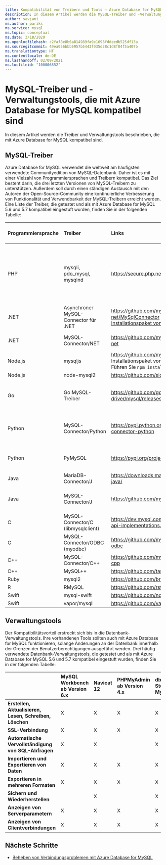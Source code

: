 ```yaml
---
title: Kompatibilität von Treibern und Tools – Azure Database for MySQL
description: In diesem Artikel werden die MySQL-Treiber und -Verwaltungstools beschrieben, die mit Azure Database for MySQL kompatibel sind.
author: savjani
ms.author: pariks
ms.service: mysql
ms.topic: conceptual
ms.date: 3/18/2020
ms.openlocfilehash: c2faf8e8b6a814989fa9e1693fddeedb525df13a
ms.sourcegitcommit: 49ea056bbb5957b5443f035d28c1d8f84f5a407b
ms.translationtype: HT
ms.contentlocale: de-DE
ms.lasthandoff: 02/09/2021
ms.locfileid: "100006852"
---
```

# <a name="mysql-drivers-and-management-tools-compatible-with-azure-database-for-mysql"></a>MySQL-Treiber und -Verwaltungstools, die mit Azure Database for MySQL kompatibel sind
In diesem Artikel werden die Treiber und Verwaltungstools beschrieben, die mit Azure Database for MySQL kompatibel sind.

## <a name="mysql-drivers"></a>MySQL-Treiber
Azure Database for MySQL verwendet die weltweit am häufigsten verwendete Communityedition von MySQL-Datenbank. Daher ist es mit einer Vielzahl von Programmiersprachen und Treibern kompatibel. Das Ziel besteht darin, die drei letzten Versionen von MySQL-Treibern zu unterstützen. Außerdem soll durch einen ständigen Austausch mit den Autoren der Open-Source-Community eine kontinuierliche Verbesserung von Funktionalität und Verwendbarkeit der MySQL-Treibern erreicht werden. Eine Liste der Treiber, die getestet und als mit Azure Database for MySQL 5.6 und 5.7 kompatibel eingestuft wurden, finden Sie in der folgenden Tabelle:

| **Programmiersprache** | **Treiber** | **Links** | **Kompatible Versionen** | **Nicht kompatible Versionen** | **Hinweise** |
| :----------------------- | :--------- | :-------- | :---------------------- | :------------------------ | :-------- |
| PHP | mysqli, pdo_mysql, mysqlnd | https://secure.php.net/downloads.php | 5.5, 5.6, 7.x | 5.3 | Fügen Sie für PHP-7.0-Verbindungen mit SSL MySQLi das MYSQLI_CLIENT_SSL_DONT_VERIFY_SERVER_CERT in die Verbindungszeichenfolge ein. <br> ```mysqli_real_connect($conn, $host, $username, $password, $db_name, 3306, NULL, MYSQLI_CLIENT_SSL_DONT_VERIFY_SERVER_CERT);```<br> Für PDO legen Sie die Option ```PDO::MYSQL_ATTR_SSL_VERIFY_SERVER_CERT```auf FALSE fest.|
| .NET | Asynchroner MySQL-Connector für .NET | https://github.com/mysql-net/MySqlConnector <br> [Installationspaket von Nuget](https://www.nuget.org/packages/MySqlConnector/) | 0.27 und höher | 0.26.5 und früher | |
| .NET | MySQL-Connector/NET | https://github.com/mysql/mysql-connector-net | 6.6.3 ,7.0 ,8.0 |  | Bei einigen UTF8-fremden Windows-Systemen tritt unter Umständen ein Verbindungsfehler aufgrund eines Codierungsfehlers auf. |
| Node.js | mysqljs | https://github.com/mysqljs/mysql/ <br> Installationspaket von NPM:<br> Führen Sie `npm install mysql` von NPM aus. | 2.15 | 2.14.1 und früher | |
| Node.js | node-mysql2 | https://github.com/sidorares/node-mysql2 | 1.3.4+ | | |
| Go | Go MySQL-Treiber | https://github.com/go-sql-driver/mysql/releases | 1.3, 1.4 | 1.2 und früher | Verwenden Sie für Version 1.3 `allowNativePasswords=true` in der Verbindungszeichenfolge. Version 1.4 enthält eine Korrektur, sodass `allowNativePasswords=true` nicht mehr erforderlich ist. |
| Python | MySQL-Connector/Python | https://pypi.python.org/pypi/mysql-connector-python | 1.2.3, 2.0, 2.1, 2.2 verwenden 8.0.16+ mit MySQL 8.0  | 1.2.2 und früher | |
| Python | PyMySQL | https://pypi.org/project/PyMySQL/ | 0.7.11, 0.8.0, 0.8.1, 0.9.3+ | 0.9.0-0.9.2 (Regression in web2py) | |
| Java | MariaDB-Connector/J | https://downloads.mariadb.org/connector-java/ | 2.1, 2.0, 1.6 | 1.5.5 und früher | | 
| Java | MySQL-Connector/J | https://github.com/mysql/mysql-connector-j | 5.1.21+ verwendet 8.0.17+ mit MySQL 8.0 | 5.1.20 und früher | |
| C | MySQL-Connector/C (libmysqlclient) | https://dev.mysql.com/doc/refman/5.7/en/c-api-implementations.html | 6.0.2+ | | |
| C | MySQL-Connector/ODBC (myodbc) | https://github.com/mysql/mysql-connector-odbc | 3.51.29+ | | |
| C++ | MySQL-Connector/C++ | https://github.com/mysql/mysql-connector-cpp | 1.1.9+ | 1.1.3 und früher | | 
| C++ | MySQL++| https://github.com/tangentsoft/mysqlpp | 3.2.3+ | | |
| Ruby | mysql2 | https://github.com/brianmario/mysql2 | 0.4.10+ | | |
| R | RMySQL | https://github.com/rstats-db/RMySQL | 0.10.16+ | | |
| Swift | mysql-swift | https://github.com/novi/mysql-swift | 0.7.2+ | | |
| Swift | vapor/mysql | https://github.com/vapor/mysql-kit | 2.0.1+ | | |

## <a name="management-tools"></a>Verwaltungstools
Der Kompatibilitätsvorteil erstreckt sich bis in die Datenbank-Verwaltungstools. Ihre vorhandenen Tools sollten auch mit Azure Database for MySQL funktionieren, solange Änderungen an der Datenbank innerhalb der Grenzen der Benutzerberechtigungen ausgeführt werden. Drei häufig verwendete Datenbank-Verwaltungstools, die getestet und als mit Azure Database for MySQL 5.6 und 5.7 kompatibel eingestuft wurden, finden Sie in der folgenden Tabelle:

|                                     | **MySQL Workbench ab Version 6.x** | **Navicat 12** | **PHPMyAdmin ab Version 4.x** | **dbForge Studio for MySQL 9.0** |
| :---------------------------------- | :----------------------------- | :------------- | :-------------------------| :------------------------------- |
| **Erstellen, Aktualisieren, Lesen, Schreiben, Löschen** | X | X | X | X |
| **SSL-Verbindung** | X | X | X | X |
| **Automatische Vervollständigung von SQL-Abfragen** | X | X |  | X |
| **Importieren und Exportieren von Daten** | X | X | X | X |
| **Exportieren in mehreren Formaten** | X | X | X | X |
| **Sichern und Wiederherstellen** |  | X |  | X |
| **Anzeigen von Serverparametern** | X | X | X | X |
| **Anzeigen von Clientverbindungen** | X | X | X | X |

## <a name="next-steps"></a>Nächste Schritte

- [Beheben von Verbindungsproblemen mit Azure Database for MySQL](howto-troubleshoot-common-connection-issues.md)
